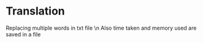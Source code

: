 # Translation
Replacing multiple words in txt file \n
Also time taken and memory used are saved in a file
